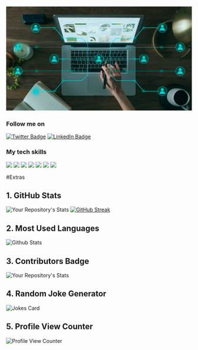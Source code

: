 
<!--
**paulnyabaro/paulnyabaro** is a ✨ _special_ ✨ repository because its `README.md` (this file) appears on your GitHub profile.

Here are some ideas to get you started:

- 🔭 I’m currently working on ...
- 🌱 I’m currently learning ...
- 👯 I’m looking to collaborate on ...
- 🤔 I’m looking for help with ...
- 💬 Ask me about ...
- 📫 How to reach me: ...
- 😄 Pronouns: ...
- ⚡ Fun fact: ...
-->


[![Paul's GitHub Banner](./assets/banner.jpg)](https://paulnyabaro.com)

### Follow me on 
[![Twitter Badge](https://img.shields.io/badge/Twitter-Profile-informational?style=flat&logo=twitter&logoColor=white&color=1CA2F1)](https://twitter.com/paulnyabaro11)
[![LinkedIn Badge](https://img.shields.io/badge/LinkedIn-Profile-informational?style=flat&logo=linkedin&logoColor=white&color=0D76A8)](https://www.linkedin.com/in/paul-nyabaro-35433114a/)


### My tech skills
[](https://img.shields.io/badge/Style-CSS-informational?style=flat&logo=css3&logoColor=white&color=4AB197)
![](https://img.shields.io/badge/Style-Sass-informational?style=flat&logo=Sass&logoColor=white&color=4AB197)
![](https://img.shields.io/badge/Code-JavaScript-informational?style=flat&logo=JavaScript&logoColor=white&color=4AB197)
![](https://img.shields.io/badge/Code-MySQL-informational?style=flat&logo=MySQL&logoColor=white&color=4AB197)
![](https://img.shields.io/badge/Test-Cypress-informational?style=flat&logo=Cypress&logoColor=white&color=4AB197)
![](https://img.shields.io/badge/Tools-GitHub-informational?style=flat&logo=GitHub&logoColor=white&color=4AB197)
![](https://img.shields.io/badge/Tools-GitLab-informational?style=flat&logo=GitLab&logoColor=white&color=4AB197)
![](https://img.shields.io/badge/Tools-Postman-informational?style=flat&logo=Postman&logoColor=white&color=4AB197)


#Extras
## 1. GitHub Stats
![Your Repository's Stats](https://github-readme-stats.vercel.app/api?username=paulnyabaro&show_icons=true)
[![GitHub Streak](https://streak-stats.demolab.com/?user=paulnyabaro&theme=dark)](https://git.io/streak-stats)
## 2. Most Used Languages
![Github Stats](https://github-readme-stats.vercel.app/api/top-langs/?username=paulnyabaro&theme=tokyonight&hide_border=false&include_all_commits=true&count_private=true&layout=compact)
<!-- ![Your Repository's Stats](https://github-readme-stats.vercel.app/api/top-langs/?username=paulnyabaro&theme=blue-green) -->
## 3. Contributors Badge
![Your Repository's Stats](https://contrib.rocks/image?repo=paulnyabaro/paulnyabaro)
## 4. Random Joke Generator
![Jokes Card](https://readme-jokes.vercel.app/api)
## 5. Profile View Counter
![Profile View Counter](https://komarev.com/ghpvc/?username=paulnyabaro)